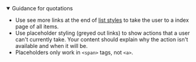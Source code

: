 <details open data-label="body-copy-guidance-accordion" aria-expanded="false">
  <summary>Guidance <span class="visuallyhidden">for quotations</span></summary>
  <div class="accordion-panel">
    <ul>
      <li>Use see more links at the end of <a href="section-list-styles.html">list styles</a> to take the user to a index page of all items.</li>
      <li>Use placeholder styling (greyed out links) to show actions that a user can't currently take. Your content should explain why the action isn't available and when it will be.</li>
      <li>Placeholders only work in <code>&lt;span&gt;</code> tags, not <code>&lt;a&gt;</code>.</li>
    </ul>
  </div>
</details>
